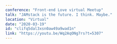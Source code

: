 ```yaml
---
conference: "Front-end Love virtual Meetup"
talk: "JAMstack is the future. I think. Maybe."
location: "Virtual"
date: "2020-03-19"
id: "clifq5dal3xsn0aw49a9wad1n"
link: "https://youtu.be/Wq2AqONg7rs?t=5307"
---
```


